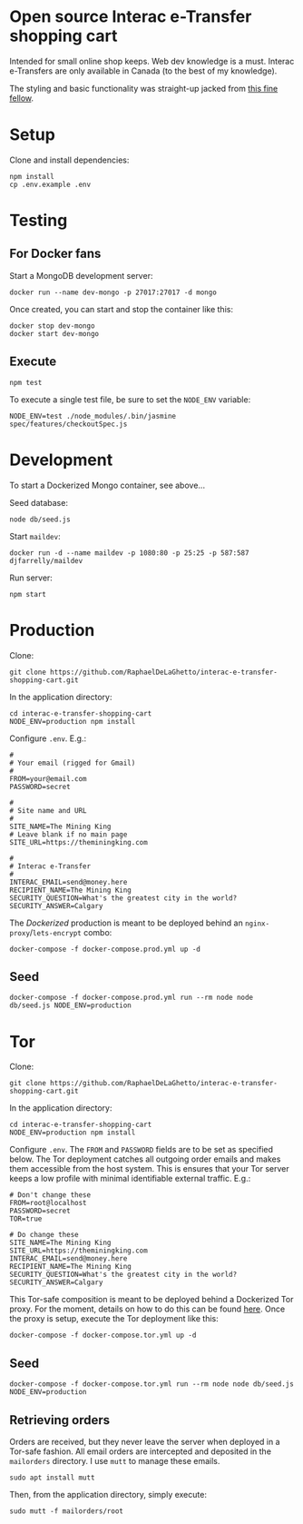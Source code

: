Open source Interac e-Transfer shopping cart
============================================

Intended for small online shop keeps. Web dev knowledge is a must. Interac e-Transfers are only available in Canada (to the best of my knowledge).

The styling and basic functionality was straight-up jacked from [this fine fellow](https://github.com/gabrieleromanato/Node.js-Shopping-Cart).

# Setup

Clone and install dependencies:

```
npm install
cp .env.example .env
```

# Testing

## For Docker fans

Start a MongoDB development server:

```
docker run --name dev-mongo -p 27017:27017 -d mongo
```

Once created, you can start and stop the container like this:

```
docker stop dev-mongo
docker start dev-mongo
```

## Execute

```
npm test
```

To execute a single test file, be sure to set the `NODE_ENV` variable:

```
NODE_ENV=test ./node_modules/.bin/jasmine spec/features/checkoutSpec.js
```

# Development

To start a Dockerized Mongo container, see above...

Seed database:

```
node db/seed.js
```

Start `maildev`:

```
docker run -d --name maildev -p 1080:80 -p 25:25 -p 587:587 djfarrelly/maildev
```

Run server:

```
npm start
```

# Production

Clone:

```
git clone https://github.com/RaphaelDeLaGhetto/interac-e-transfer-shopping-cart.git
```

In the application directory:

```
cd interac-e-transfer-shopping-cart
NODE_ENV=production npm install
```

Configure `.env`. E.g.:

```
#
# Your email (rigged for Gmail)
#
FROM=your@email.com
PASSWORD=secret

#
# Site name and URL
#
SITE_NAME=The Mining King
# Leave blank if no main page
SITE_URL=https://theminingking.com

#
# Interac e-Transfer 
#
INTERAC_EMAIL=send@money.here
RECIPIENT_NAME=The Mining King
SECURITY_QUESTION=What's the greatest city in the world?
SECURITY_ANSWER=Calgary
```

The _Dockerized_ production is meant to be deployed behind an `nginx-proxy`/`lets-encrypt` combo:

```
docker-compose -f docker-compose.prod.yml up -d
```

## Seed

```
docker-compose -f docker-compose.prod.yml run --rm node node db/seed.js NODE_ENV=production
```

# Tor

Clone:

```
git clone https://github.com/RaphaelDeLaGhetto/interac-e-transfer-shopping-cart.git
```

In the application directory:

```
cd interac-e-transfer-shopping-cart
NODE_ENV=production npm install
```

Configure `.env`. The `FROM` and `PASSWORD` fields are to be set as specified below. The Tor deployment catches all outgoing order emails and makes them accessible from the host system. This is ensures that your Tor server keeps a low profile with minimal identifiable external traffic. E.g.:

```
# Don't change these
FROM=root@localhost
PASSWORD=secret
TOR=true

# Do change these
SITE_NAME=The Mining King
SITE_URL=https://theminingking.com
INTERAC_EMAIL=send@money.here
RECIPIENT_NAME=The Mining King
SECURITY_QUESTION=What's the greatest city in the world?
SECURITY_ANSWER=Calgary
```

This Tor-safe composition is meant to be deployed behind a Dockerized Tor proxy. For the moment, details on how to do this can be found [here](https://libertyseeds.ca/2017/12/12/Dockerizing-Tor-to-serve-up-multiple-hidden-web-services/). Once the proxy is setup, execute the Tor deployment like this:

```
docker-compose -f docker-compose.tor.yml up -d
```

## Seed

```
docker-compose -f docker-compose.tor.yml run --rm node node db/seed.js NODE_ENV=production
```

## Retrieving orders

Orders are received, but they never leave the server when deployed in a Tor-safe fashion. All email orders are intercepted and deposited in the `mailorders` directory. I use `mutt` to manage these emails.

```
sudo apt install mutt
```

Then, from the application directory, simply execute:

```
sudo mutt -f mailorders/root
```

